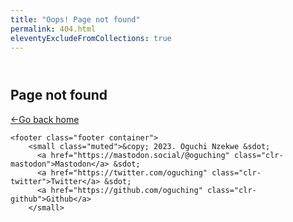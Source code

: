```yaml
---
title: "Oops! Page not found"
permalink: 404.html
eleventyExcludeFromCollections: true
---
```


<!DOCTYPE html>
<html lang="en">
<head>
    <meta charset="UTF-8">
    <link rel="preconnect" href="https://fonts.googleapis.com">
    <link rel="preconnect" href="https://fonts.gstatic.com" crossorigin>
    <link href="https://fonts.googleapis.com/css2?family=DM+Sans:wght@400;700&display=swap" rel="stylesheet">
    <meta http-equiv="X-UA-Compatible" content="IE=edge">
    <meta name="viewport" content="width=device-width, initial-scale=1.0">
    <meta name="description" content="Hej is a simple starter for 11ty" />
    <link rel="stylesheet" href="/src/assets/css/style.css" type="text/css">
    <title>{{ title or metadata.title }}</title>
</head>
<body>
	<section class="container">
		<header class="container container--header">
		</header>
		<h2>Page not found</h2>
		<a href="/">&larr;Go back home</a>
	</section>

	<footer class="footer container">
	    <small class="muted">&copy; 2023. Oguchi Nzekwe &sdot;
	      <a href="https://mastodon.social/@oguching" class="clr-mastodon">Mastodon</a> &sdot;
	      <a href="https://twitter.com/oguching" class="clr-twitter">Twitter</a> &sdot;
	      <a href="https://github.com/oguching" class="clr-github">Github</a>
	    </small>
  </footer>
</body>
</html>


<!--

Read more: https://www.11ty.dev/docs/quicktips/not-found/

This will work for both GitHub pages and Netlify:

* https://help.github.com/articles/creating-a-custom-404-page-for-your-github-pages-site/
* https://www.netlify.com/docs/redirects/#custom-404

-->